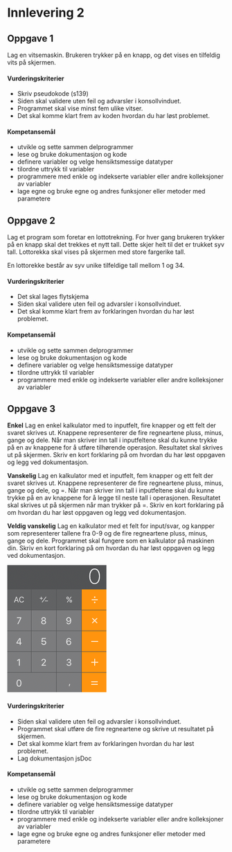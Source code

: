 # Innlevering 2

## Oppgave 1

Lag en vitsemaskin. Brukeren trykker på en knapp, og det vises en tilfeldig vits på skjermen.

#### Vurderingskriterier

* Skriv pseudokode (s139)
* Siden skal validere uten feil og advarsler i konsollvinduet.
* Programmet skal vise minst fem ulike vitser.
* Det skal komme klart frem av koden hvordan du har løst problemet.

#### Kompetansemål

* utvikle og sette sammen delprogrammer
* lese og bruke dokumentasjon og kode
* definere variabler og velge hensiktsmessige datatyper
* tilordne uttrykk til variabler
* programmere med enkle og indekserte variabler eller andre kolleksjoner av variabler
* lage egne og bruke egne og andres funksjoner eller metoder med parametere


## Oppgave 2

Lag et program som foretar en lottotrekning. For hver gang brukeren trykker på en knapp skal det trekkes et nytt tall. Dette skjer helt til det er trukket syv tall. Lottorekka skal vises på skjermen med store fargerike tall.

En lottorekke består av syv unike tilfeldige tall mellom 1 og 34.

#### Vurderingskriterier

* Det skal lages flytskjema
* Siden skal validere uten feil og advarsler i konsollvinduet.
* Det skal komme klart frem av forklaringen hvordan du har løst problemet.

#### Kompetansemål

* utvikle og sette sammen delprogrammer
* lese og bruke dokumentasjon og kode
* definere variabler og velge hensiktsmessige datatyper
* tilordne uttrykk til variabler
* programmere med enkle og indekserte variabler eller andre kolleksjoner av variabler

## Oppgave 3

**Enkel**
Lag en enkel kalkulator med to inputfelt, fire knapper og ett felt der svaret skrives ut. Knappene representerer de fire regneartene pluss, minus, gange og dele. Når man skriver inn tall i inputfeltene skal du kunne trykke på en av knappene for å utføre tilhørende operasjon. Resultatet skal skrives ut på skjermen. Skriv en kort forklaring på om hvordan du har løst oppgaven og legg ved dokumentasjon.

**Vanskelig**
Lag en  kalkulator med et inputfelt, fem knapper og ett felt der svaret skrives ut. Knappene representerer de fire regneartene pluss, minus, gange og dele, og =. Når man skriver inn tall i inputfeltene skal du kunne trykke på en av knappene for å legge til neste tall i operasjonen. Resultatet skal skrives ut på skjermen når man trykker på =. Skriv en kort forklaring på om hvordan du har løst oppgaven og legg ved dokumentasjon.

**Veldig vanskelig**
Lag en  kalkulator med et felt for input/svar, og kanpper som representerer tallene fra 0-9 og de fire regneartene pluss, minus, gange og dele. Programmet skal fungere som en kalkulator på maskinen din. Skriv en kort forklaring på om hvordan du har løst oppgaven og legg ved dokumentasjon.

![alt text](kalkis.png "Kalkulator")

#### Vurderingskriterier

* Siden skal validere uten feil og advarsler i konsollvinduet.
* Programmet skal utføre de fire regneartene og skrive ut resultatet på skjermen.
* Det skal komme klart frem av forklaringen hvordan du har løst problemet.
* Lag dokumentasjon jsDoc

#### Kompetansemål

* utvikle og sette sammen delprogrammer
* lese og bruke dokumentasjon og kode
* definere variabler og velge hensiktsmessige datatyper
* tilordne uttrykk til variabler
* programmere med enkle og indekserte variabler eller andre kolleksjoner av variabler
* lage egne og bruke egne og andres funksjoner eller metoder med parametere